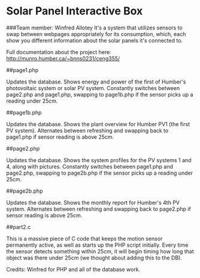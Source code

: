 # Solar Panel Interactive Box
###Team member: Winfred Allotey
It's a system that utilizes sensors to swap between webpages appropriately for its consumption, which, each show you different information about the solar panels it's connected to.

Full documentation about the project here: http://munro.humber.ca/~bnns0231/ceng355/

##page1.php

Updates the database. Shows energy and power of the first of Humber's photovoltaic system or solar PV system. Constantly switches between page2.php and page1.php, swapping to page1b.php if the sensor picks up a reading under 25cm.

##page1b.php

Updates the database. Shows the plant overview for Humber PV1 (the first PV system). Alternates between refreshing and swapping back to page1.php if sensor reading is above 25cm.

##page2.php

Updates the database. Shows the system profiles for the PV systems 1 and 4, along with pictures. Constantly switches between page1.php and page2.php, swapping to page2b.php if the sensor picks up a reading under 25cm.

##page2b.php

Updates the database. Shows the monthly report for Humber's 4th PV system. Alternates between refreshing and swapping back to page2.php if sensor reading is above 25cm.

##part2.c

This is a massive piece of C code that keeps the motion sensor permanently active, as well as starts up the PHP script initially. Every time the sensor detects something within 25cm, it will begin timing how long that object was there under 25cm (we thought about adding this to the DB).

Credits: Winfred for PHP and all of the database work.
